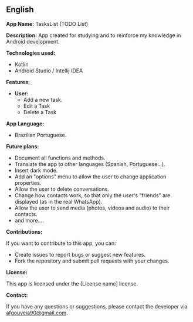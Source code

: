 ## English

**App Name:** TasksList (TODO List)

**Description:** App created for studying and to reinforce my knowledge in Android development.

**Technologies used:**

* Kotlin
* Android Studio / Intellij IDEA

**Features:**

* **User:**
    * Add a new task.
    * Edit a Task
    * Delete a Task

**App Language:**

* Brazilian Portuguese.

**Future plans:**

* Document all functions and methods.
* Translate the app to other languages (Spanish, Portuguese...).
* Insert dark mode.
* Add an "options" menu to allow the user to change application properties.
* Allow the user to delete conversations.
* Change how contacts work, so that only the user's "friends" are displayed (as in the real WhatsApp).
* Allow the user to send media (photos, videos and audio) to their contacts.
* and more....

**Contributions:**

If you want to contribute to this app, you can:

* Create issues to report bugs or suggest new features.
* Fork the repository and submit pull requests with your changes.

**License:**

This app is licensed under the [License name] license.

**Contact:**

If you have any questions or suggestions, please contact the developer via afgouveia90@gmail.com.
